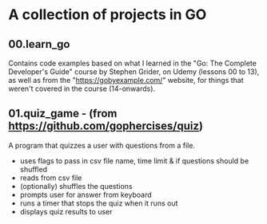 # A collection of projects in GO

## 00.learn_go

Contains code examples based on what I learned in the "Go: The Complete Developer's
Guide" course by Stephen Grider, on Udemy (lessons 00 to 13), as well as from the "https://gobyexample.com/" website, for things that weren't covered in the course (14-onwards).

## 01.quiz_game - (from https://github.com/gophercises/quiz)
A program that quizzes a user with questions from a file. 
- uses flags to pass in csv file name, time limit & if questions should be shuffled
- reads from csv file
- (optionally) shuffles the questions
- prompts user for answer from keyboard
- runs a timer that stops the quiz when it runs out
- displays quiz results to user
